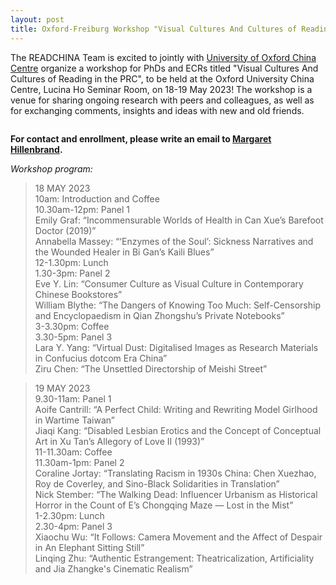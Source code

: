 ```yaml
---
layout: post
title: Oxford-Freiburg Workshop "Visual Cultures And Cultures of Reading in the PRC" on 18-19.05.2023
---
```


The READCHINA Team is excited to jointly with [University of Oxford China Centre](https://www.chinacentre.ox.ac.uk/) organize a workshop for PhDs and ECRs titled "Visual Cultures And Cultures of Reading in the PRC", to be held at the Oxford University China Centre, Lucina Ho Seminar Room, on 18-19 May 2023! The workshop is a venue for sharing ongoing research with peers and colleagues, as well as for exchanging comments, insights and ideas with new and old friends. 

<span class="image right"><img src="{% link assets/images/OxfordFreiburg-Poster.png %}" alt="" /></span>

**For contact and enrollment, please write an email to [Margaret Hillenbrand](mailto:margaret.hillenbrand@chinese.ox.ac.uk).**

*Workshop program:*

>18 MAY 2023
<br>10am: Introduction and Coffee
<br>10.30am-12pm: Panel 1
<br>Emily Graf: “Incommensurable Worlds of Health in Can Xue’s Barefoot Doctor (2019)”
<br>Annabella Massey: “‘Enzymes of the Soul’: Sickness Narratives and the Wounded Healer in Bi Gan’s Kaili Blues”
<br>12-1.30pm: Lunch
<br>1.30-3pm: Panel 2
<br>Eve Y. Lin: “Consumer Culture as Visual Culture in Contemporary Chinese Bookstores”
<br>William Blythe: “The Dangers of Knowing Too Much: Self-Censorship and Encyclopaedism in Qian Zhongshu’s Private Notebooks” 
<br>3-3.30pm: Coffee
<br>3.30-5pm: Panel 3
<br>Lara Y. Yang: “Virtual Dust: Digitalised Images as Research Materials in Confucius dotcom Era China”
<br>Ziru Chen: “The Unsettled Directorship of Meishi Street”

>19 MAY 2023
<br>9.30-11am: Panel 1
<br>Aoife Cantrill: “A Perfect Child: Writing and Rewriting Model Girlhood in Wartime Taiwan”
<br>Jiaqi Kang: “Disabled Lesbian Erotics and the Concept of Conceptual Art in Xu Tan’s Allegory of Love II (1993)”
<br>11-11.30am: Coffee
<br>11.30am-1pm: Panel 2 
<br>Coraline Jortay: “Translating Racism in 1930s China: Chen Xuezhao, Roy de Coverley, and Sino-Black Solidarities in Translation”
<br>Nick Stember: “The Walking Dead: Influencer Urbanism as Historical Horror in the Count of E’s Chongqing Maze — Lost in the Mist”
<br>1-2.30pm: Lunch
<br>2.30-4pm: Panel 3
<br>Xiaochu Wu: “It Follows: Camera Movement and the Affect of Despair in An Elephant Sitting Still”
<br>Linqing Zhu: “Authentic Estrangement: Theatricalization, Artificiality and Jia Zhangke's Cinematic Realism”